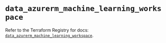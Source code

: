 # `data_azurerm_machine_learning_workspace`

Refer to the Terraform Registry for docs: [`data_azurerm_machine_learning_workspace`](https://registry.terraform.io/providers/hashicorp/azurerm/4.13.0/docs/data-sources/machine_learning_workspace).
